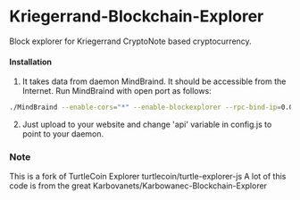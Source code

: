 # Kriegerrand-Blockchain-Explorer
Block explorer for Kriegerrand CryptoNote based cryptocurrency.

#### Installation

1) It takes data from daemon MindBraind. It should be accessible from the Internet. Run MindBraind with open port as follows:
```bash
./MindBraind --enable-cors="*" --enable-blockexplorer --rpc-bind-ip=0.0.0.0 --rpc-bind-port=11898
```
2) Just upload to your website and change 'api' variable in config.js to point to your daemon.


### Note
This is a fork of TurtleCoin Explorer turtlecoin/turtle-explorer-js
A lot of this code is from the great Karbovanets/Karbowanec-Blockchain-Explorer
